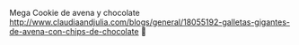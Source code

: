 Mega Cookie de avena y chocolate	http://www.claudiaandjulia.com/blogs/general/18055192-galletas-gigantes-de-avena-con-chips-de-chocolate	
਍